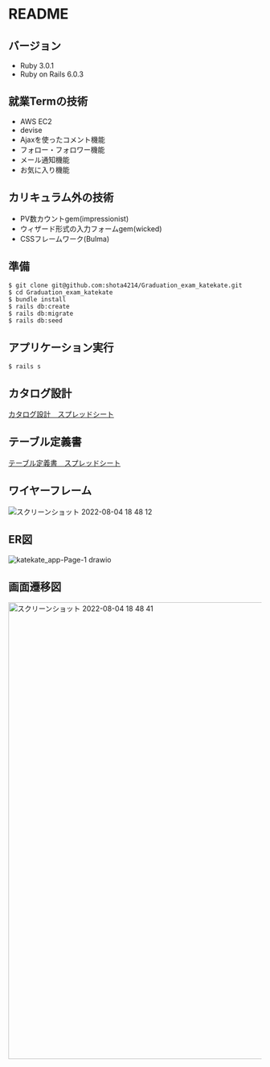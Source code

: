 # README

## バージョン
* Ruby 3.0.1
* Ruby on Rails 6.0.3

## 就業Termの技術
* AWS EC2
* devise
* Ajaxを使ったコメント機能
* フォロー・フォロワー機能
* メール通知機能
* お気に入り機能

## カリキュラム外の技術
* PV数カウントgem(impressionist)
* ウィザード形式の入力フォームgem(wicked)
* CSSフレームワーク(Bulma)

## 準備
```
$ git clone git@github.com:shota4214/Graduation_exam_katekate.git
$ cd Graduation_exam_katekate
$ bundle install
$ rails db:create
$ rails db:migrate
$ rails db:seed
```

## アプリケーション実行
```
$ rails s
```

## カタログ設計
[カタログ設計　スプレッドシート](https://docs.google.com/spreadsheets/d/1VZ91-x6q8wQ8oJU2w7w8Fg1JAt1p2uCHBd0Nv9BZqHQ/edit?usp=sharing)
## テーブル定義書
[テーブル定義書　スプレッドシート](https://docs.google.com/spreadsheets/d/1VZ91-x6q8wQ8oJU2w7w8Fg1JAt1p2uCHBd0Nv9BZqHQ/edit?usp=sharing)
## ワイヤーフレーム
![スクリーンショット 2022-08-04 18 48 12](https://user-images.githubusercontent.com/104758322/182818257-39466d8f-1aa9-43c1-8ed5-ca4ea92b439b.png)
## ER図
![katekate_app-Page-1 drawio](https://user-images.githubusercontent.com/104758322/182818179-3c3112c6-55c7-4d6c-bc3d-9b95eb6c3309.png)
## 画面遷移図
<img width="907" alt="スクリーンショット 2022-08-04 18 48 41" src="https://user-images.githubusercontent.com/104758322/182818481-c084565c-083b-4bce-a4cb-d519b8c47081.png">
